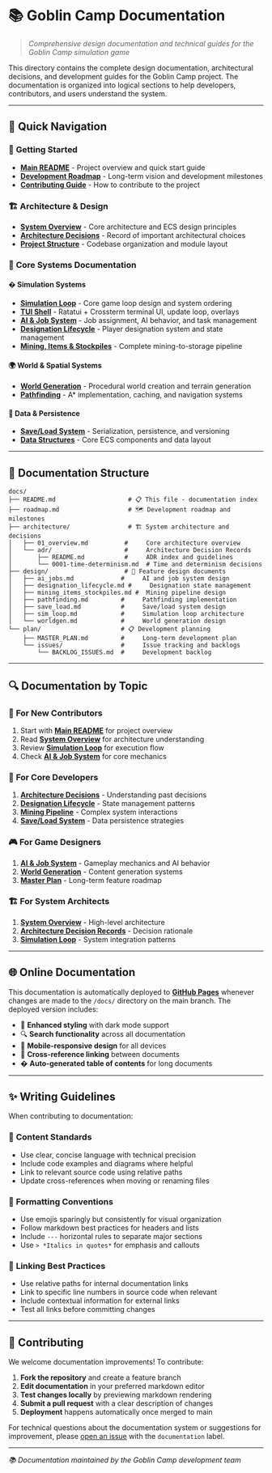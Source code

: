 # 📚 Goblin Camp Documentation

> *Comprehensive design documentation and technical guides for the Goblin Camp simulation game*

This directory contains the complete design documentation, architectural decisions, and development guides for the Goblin Camp project. The documentation is organized into logical sections to help developers, contributors, and users understand the system.

---

## 🚀 Quick Navigation

### 🎯 **Getting Started**
- **[Main README](../README.md)** - Project overview and quick start guide
- **[Development Roadmap](plan/MASTER_PLAN.md)** - Long-term vision and development milestones
- **[Contributing Guide](../README.md#contributing)** - How to contribute to the project

### 🏗️ **Architecture & Design**
- **[System Overview](architecture/01_overview.md)** - Core architecture and ECS design principles
- **[Architecture Decisions](architecture/adr/)** - Record of important architectural choices
- **[Project Structure](../README.md#project-structure)** - Codebase organization and module layout

### 💼 **Core Systems Documentation**

#### � **Simulation Systems**
- **[Simulation Loop](design/sim_loop.md)** - Core game loop design and system ordering
- **[TUI Shell](design/tui_shell.md)** - Ratatui + Crossterm terminal UI, update loop, overlays
- **[AI & Job System](design/ai_jobs.md)** - Job assignment, AI behavior, and task management
- **[Designation Lifecycle](design/designation_lifecycle.md)** - Player designation system and state management
- **[Mining, Items & Stockpiles](design/mining_items_stockpiles.md)** - Complete mining-to-storage pipeline

#### 🌍 **World & Spatial Systems**
- **[World Generation](design/worldgen.md)** - Procedural world creation and terrain generation
- **[Pathfinding](design/pathfinding.md)** - A* implementation, caching, and navigation systems

#### 💾 **Data & Persistence**
- **[Save/Load System](design/save_load.md)** - Serialization, persistence, and versioning
- **[Data Structures](../crates/gc_core/src/components.rs)** - Core ECS components and data layout

---

## 📖 Documentation Structure

```text
docs/
├── README.md                    # 📋 This file - documentation index
├── roadmap.md                   # 🗺️ Development roadmap and milestones
├── architecture/                # 🏗️ System architecture and decisions
│   ├── 01_overview.md          #     Core architecture overview
│   └── adr/                    #     Architecture Decision Records
│       ├── README.md           #     ADR index and guidelines
│       └── 0001-time-determinism.md  # Time and determinism decisions
├── design/                     # 🎨 Feature design documents
│   ├── ai_jobs.md             #     AI and job system design
│   ├── designation_lifecycle.md #     Designation state management
│   ├── mining_items_stockpiles.md #  Mining pipeline design
│   ├── pathfinding.md         #     Pathfinding implementation
│   ├── save_load.md           #     Save/load system design
│   ├── sim_loop.md            #     Simulation loop architecture
│   └── worldgen.md            #     World generation design
└── plan/                      # 📋 Development planning
    ├── MASTER_PLAN.md         #     Long-term development plan
    └── issues/                #     Issue tracking and backlogs
        └── BACKLOG_ISSUES.md  #     Development backlog
```

---

## 🔍 Documentation by Topic

### 🎯 **For New Contributors**
1. Start with **[Main README](../README.md)** for project overview
2. Read **[System Overview](architecture/01_overview.md)** for architecture understanding
3. Review **[Simulation Loop](design/sim_loop.md)** for execution flow
4. Check **[AI & Job System](design/ai_jobs.md)** for core mechanics

### 🔧 **For Core Developers**
1. **[Architecture Decisions](architecture/adr/)** - Understanding past decisions
2. **[Designation Lifecycle](design/designation_lifecycle.md)** - State management patterns
3. **[Mining Pipeline](design/mining_items_stockpiles.md)** - Complex system interactions
4. **[Save/Load System](design/save_load.md)** - Data persistence strategies

### 🎮 **For Game Designers**
1. **[AI & Job System](design/ai_jobs.md)** - Gameplay mechanics and AI behavior
2. **[World Generation](design/worldgen.md)** - Content generation systems
3. **[Master Plan](plan/MASTER_PLAN.md)** - Long-term feature roadmap

### 🏗️ **For System Architects**
1. **[System Overview](architecture/01_overview.md)** - High-level architecture
2. **[Architecture Decision Records](architecture/adr/)** - Decision rationale
3. **[Simulation Loop](design/sim_loop.md)** - System integration patterns

---

## 🌐 Online Documentation

This documentation is automatically deployed to **[GitHub Pages](https://acaradonna.github.io/goblin-camp/)** whenever changes are made to the `/docs/` directory on the main branch. The deployed version includes:

- 🎨 **Enhanced styling** with dark mode support
- 🔍 **Search functionality** across all documentation
- 📱 **Mobile-responsive design** for all devices
- 🔗 **Cross-reference linking** between documents
- � **Auto-generated table of contents** for long documents

---

## ✨ Writing Guidelines

When contributing to documentation:

### 📝 **Content Standards**
- Use clear, concise language with technical precision
- Include code examples and diagrams where helpful
- Link to relevant source code using relative paths
- Update cross-references when moving or renaming files

### 🎨 **Formatting Conventions**
- Use emojis sparingly but consistently for visual organization
- Follow markdown best practices for headers and lists
- Include `---` horizontal rules to separate major sections
- Use `> *Italics in quotes*` for emphasis and callouts

### 🔗 **Linking Best Practices**
- Use relative paths for internal documentation links
- Link to specific line numbers in source code when relevant
- Include contextual information for external links
- Test all links before committing changes

---

## 🤝 Contributing

We welcome documentation improvements! To contribute:

1. **Fork the repository** and create a feature branch
2. **Edit documentation** in your preferred markdown editor
3. **Test changes locally** by previewing markdown rendering
4. **Submit a pull request** with a clear description of changes
5. **Deployment** happens automatically once merged to main

For technical questions about the documentation system or suggestions for improvement, please [open an issue](https://github.com/acaradonna/goblin-camp/issues) with the `documentation` label.

---

*📚 Documentation maintained by the Goblin Camp development team*